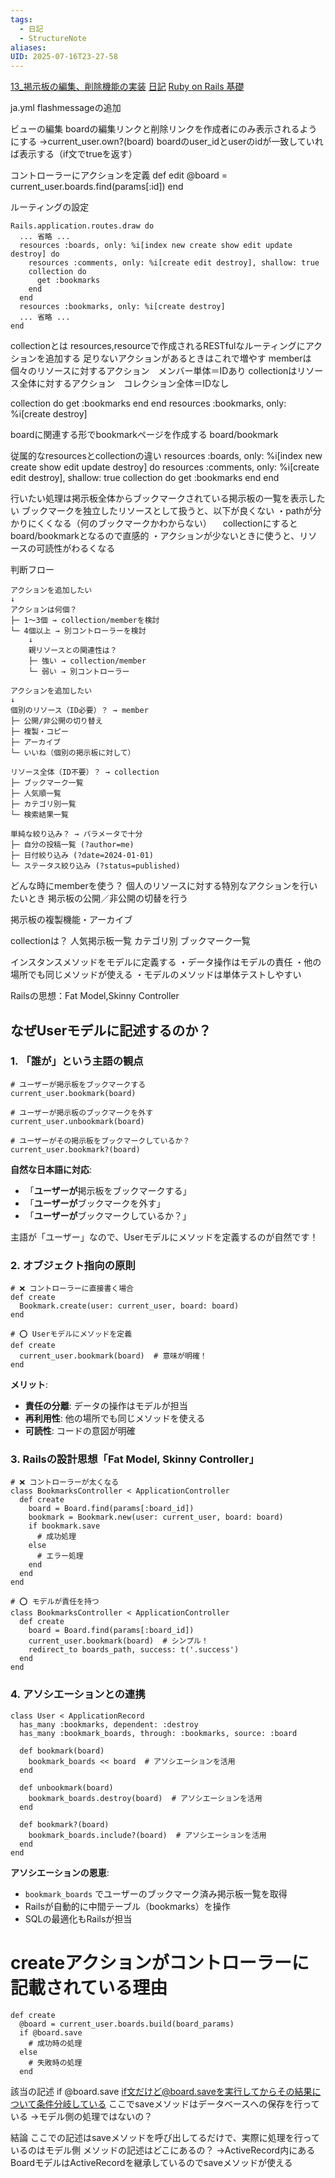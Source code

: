 ```yaml
---
tags:
  - 日記
  - StructureNote
aliases: 
UID: 2025-07-16T23-27-58
---
```

[13_掲示板の編集、削除機能の実装](13_掲示板の編集、削除機能の実装.md)
[日記](日記.md)
[Ruby on Rails 基礎](Ruby%20on%20Rails%20基礎.md)

ja.yml 
flashmessageの追加

ビューの編集
boardの編集リンクと削除リンクを作成者にのみ表示されるようにする
→current_user.own?(board)
boardのuser_idとuserのidが一致していれば表示する（if文でtrueを返す）

コントローラーにアクションを定義
def edit
  @board = current_user.boards.find(params[:id])
end

ルーティングの設定
```
Rails.application.routes.draw do
  ... 省略 ...
  resources :boards, only: %i[index new create show edit update destroy] do
    resources :comments, only: %i[create edit destroy], shallow: true
    collection do
      get :bookmarks
    end
  end
  resources :bookmarks, only: %i[create destroy]
  ... 省略 ...
end
```

collectionとは
resources,resourceで作成されるRESTfulなルーティングにアクションを追加する
足りないアクションがあるときはこれで増やす
memberは個々のリソースに対するアクション　メンバー単体＝IDあり
collectionはリソース全体に対するアクション　コレクション全体＝IDなし

collection do
      get :bookmarks
    end
  end
  resources :bookmarks, only: %i[create destroy]

boardに関連する形でbookmarkページを作成する
board/bookmark

従属的なresourcesとcollectionの違い
resources :boards, only: %i[index new create show edit update destroy] do
    resources :comments, only: %i[create edit destroy], shallow: true
    collection do
      get :bookmarks
    end
  end


行いたい処理は掲示板全体からブックマークされている掲示板の一覧を表示したい
ブックマークを独立したリソースとして扱うと、以下が良くない
・pathが分かりにくくなる（何のブックマークかわからない）
　collectionにするとboard/bookmarkとなるので直感的
・アクションが少ないときに使うと、リソースの可読性がわるくなる



判断フロー
```
アクションを追加したい
↓
アクションは何個？
├─ 1〜3個 → collection/memberを検討
└─ 4個以上 → 別コントローラーを検討
    ↓
    親リソースとの関連性は？
    ├─ 強い → collection/member
    └─ 弱い → 別コントローラー

アクションを追加したい
↓
個別のリソース（ID必要）？ → member
├─ 公開/非公開の切り替え
├─ 複製・コピー
├─ アーカイブ
└─ いいね（個別の掲示板に対して）

リソース全体（ID不要）？ → collection  
├─ ブックマーク一覧
├─ 人気順一覧
├─ カテゴリ別一覧
└─ 検索結果一覧

単純な絞り込み？ → パラメータで十分
├─ 自分の投稿一覧 (?author=me)
├─ 日付絞り込み (?date=2024-01-01)
└─ ステータス絞り込み (?status=published)
```

どんな時にmemberを使う？
個人のリソースに対する特別なアクションを行いたいとき
掲示板の公開／非公開の切替を行う

掲示板の複製機能・アーカイブ

collectionは？
人気掲示板一覧
カテゴリ別
ブックマーク一覧



インスタンスメソッドをモデルに定義する
・データ操作はモデルの責任
・他の場所でも同じメソッドが使える
・モデルのメソッドは単体テストしやすい

Railsの思想：Fat Model,Skinny Controller

## なぜUserモデルに記述するのか？

### 1. **「誰が」という主語の観点**

```
# ユーザーが掲示板をブックマークする
current_user.bookmark(board)

# ユーザーが掲示板のブックマークを外す
current_user.unbookmark(board)

# ユーザーがその掲示板をブックマークしているか？
current_user.bookmark?(board)
```

**自然な日本語に対応**:

- 「**ユーザーが**掲示板をブックマークする」
- 「**ユーザーが**ブックマークを外す」
- 「**ユーザーが**ブックマークしているか？」

主語が「ユーザー」なので、Userモデルにメソッドを定義するのが自然です！

### 2. **オブジェクト指向の原則**

```
# ❌ コントローラーに直接書く場合
def create
  Bookmark.create(user: current_user, board: board)
end

# ⭕ Userモデルにメソッドを定義
def create
  current_user.bookmark(board)  # 意味が明確！
end
```

**メリット**:

- **責任の分離**: データの操作はモデルが担当
- **再利用性**: 他の場所でも同じメソッドを使える
- **可読性**: コードの意図が明確

### 3. **Railsの設計思想「Fat Model, Skinny Controller」**

```
# ❌ コントローラーが太くなる
class BookmarksController < ApplicationController
  def create
    board = Board.find(params[:board_id])
    bookmark = Bookmark.new(user: current_user, board: board)
    if bookmark.save
      # 成功処理
    else
      # エラー処理
    end
  end
end

# ⭕ モデルが責任を持つ
class BookmarksController < ApplicationController
  def create
    board = Board.find(params[:board_id])
    current_user.bookmark(board)  # シンプル！
    redirect_to boards_path, success: t('.success')
  end
end
```

### 4. **アソシエーションとの連携**

```
class User < ApplicationRecord
  has_many :bookmarks, dependent: :destroy
  has_many :bookmark_boards, through: :bookmarks, source: :board

  def bookmark(board)
    bookmark_boards << board  # アソシエーションを活用
  end

  def unbookmark(board)
    bookmark_boards.destroy(board)  # アソシエーションを活用
  end

  def bookmark?(board)
    bookmark_boards.include?(board)  # アソシエーションを活用
  end
end
```

**アソシエーションの恩恵**:

- `bookmark_boards` でユーザーのブックマーク済み掲示板一覧を取得
- Railsが自動的に中間テーブル（bookmarks）を操作
- SQLの最適化もRailsが担当

# createアクションがコントローラーに記載されている理由

```
def create
  @board = current_user.boards.build(board_params)
  if @board.save
    # 成功時の処理
  else
    # 失敗時の処理
  end
```

該当の記述
if @board.save
if文だけど@board.saveを実行してからその結果について条件分岐している
ここでsaveメソッドはデータベースへの保存を行っている
→モデル側の処理ではないの？

結論
ここでの記述はsaveメソッドを呼び出してるだけで、実際に処理を行っているのはモデル側
メソッドの記述はどこにあるの？
→ActiveRecord内にある
BoardモデルはActiveRecordを継承しているのでsaveメソッドが使える

